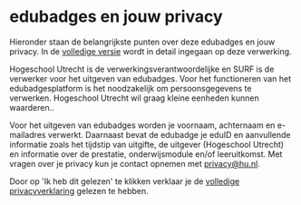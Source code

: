 # edubadges en jouw privacy

Hieronder staan de belangrijkste punten over deze edubadges en jouw privacy. In de [volledige versie](link) wordt in detail ingegaan op deze verwerking.

Hogeschool Utrecht is de verwerkingsverantwoordelijke en SURF is de verwerker voor het uitgeven van edubadges. Voor het functioneren van het edubadgesplatform is het noodzakelijk om persoonsgegevens te verwerken. Hogeschool Utrecht wil graag kleine eenheden kunnen waarderen..

Voor het uitgeven van edubadges worden je voornaam, achternaam en e-mailadres verwerkt. Daarnaast bevat de edubadge je eduID en aanvullende informatie zoals het tijdstip van uitgifte, de uitgever (Hogeschool Utrecht) en informatie over de prestatie, onderwijsmodule en/of leeruitkomst. Met vragen over je privacy kun je contact opnemen met [privacy@hu.nl](mailto:privacy@hu.nl).

Door op 'Ik heb dit gelezen' te klikken verklaar je de [volledige privacyverklaring](link) gelezen te hebben.